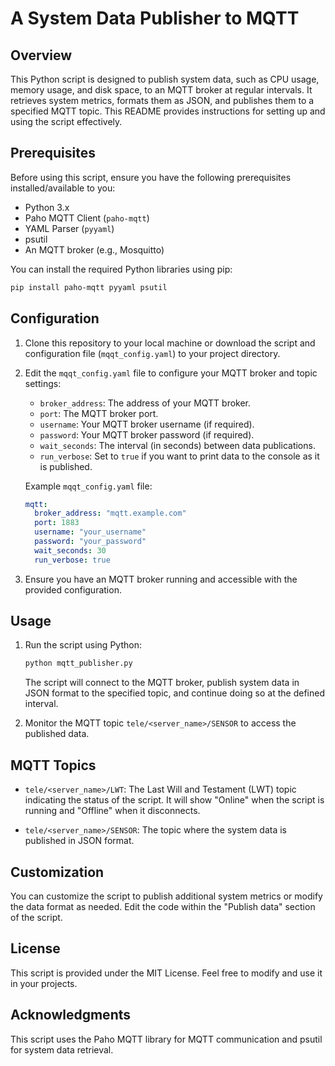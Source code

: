 # A System Data Publisher to MQTT

## Overview

This Python script is designed to publish system data, such as CPU usage, memory usage, and disk space, to an MQTT broker at regular intervals. It retrieves system metrics, formats them as JSON, and publishes them to a specified MQTT topic. This README provides instructions for setting up and using the script effectively.

## Prerequisites

Before using this script, ensure you have the following prerequisites installed/available to you:

- Python 3.x
- Paho MQTT Client (`paho-mqtt`)
- YAML Parser (`pyyaml`)
- psutil
- An MQTT broker (e.g., Mosquitto)

You can install the required Python libraries using pip:

```bash
pip install paho-mqtt pyyaml psutil
```

## Configuration

1. Clone this repository to your local machine or download the script and configuration file (`mqqt_config.yaml`) to your project directory.

2. Edit the `mqqt_config.yaml` file to configure your MQTT broker and topic settings:

   - `broker_address`: The address of your MQTT broker.
   - `port`: The MQTT broker port.
   - `username`: Your MQTT broker username (if required).
   - `password`: Your MQTT broker password (if required).
   - `wait_seconds`: The interval (in seconds) between data publications.
   - `run_verbose`: Set to `true` if you want to print data to the console as it is published.
   
   Example `mqqt_config.yaml` file:

   ```yaml
   mqtt:
     broker_address: "mqtt.example.com"
     port: 1883
     username: "your_username"
     password: "your_password"
     wait_seconds: 30
     run_verbose: true
   ```

3. Ensure you have an MQTT broker running and accessible with the provided configuration.

## Usage

1. Run the script using Python:

   ```bash
   python mqtt_publisher.py
   ```

   The script will connect to the MQTT broker, publish system data in JSON format to the specified topic, and continue doing so at the defined interval.

2. Monitor the MQTT topic `tele/<server_name>/SENSOR` to access the published data.

## MQTT Topics

- `tele/<server_name>/LWT`: The Last Will and Testament (LWT) topic indicating the status of the script. It will show "Online" when the script is running and "Offline" when it disconnects.

- `tele/<server_name>/SENSOR`: The topic where the system data is published in JSON format.

## Customization

You can customize the script to publish additional system metrics or modify the data format as needed. Edit the code within the "Publish data" section of the script.

## License

This script is provided under the MIT License. Feel free to modify and use it in your projects.

## Acknowledgments

This script uses the Paho MQTT library for MQTT communication and psutil for system data retrieval.
